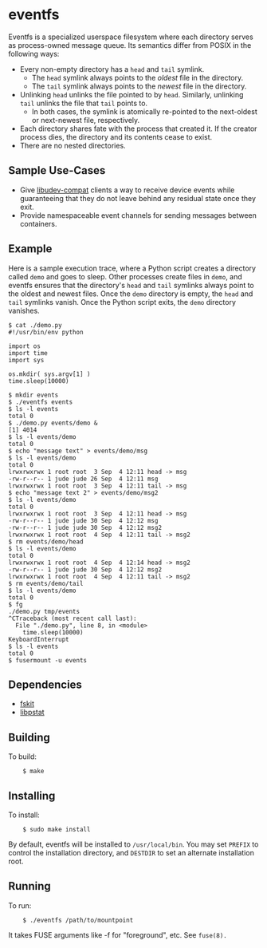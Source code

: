 eventfs
=======

Eventfs is a specialized userspace filesystem where each directory serves as process-owned message queue.  Its semantics differ from POSIX in the following ways:

* Every non-empty directory has a `head` and `tail` symlink.
  * The `head` symlink always points to the *oldest* file in the directory.
  * The `tail` symlink always points to the *newest* file in the directory.
* Unlinking `head` unlinks the file pointed to by `head`.  Similarly, unlinking `tail` unlinks the file that `tail` points to.
  * In both cases, the symlink is atomically re-pointed to the next-oldest or next-newest file, respectively.
* Each directory shares fate with the process that created it.  If the creator process dies, the directory and its contents cease to exist.
* There are no nested directories.

Sample Use-Cases
----------------
* Give [libudev-compat](https://github.com/jcnelson/vdev) clients a way to receive device events while guaranteeing that they do not leave behind any residual state once they exit.
* Provide namespaceable event channels for sending messages between containers.

Example
-------

Here is a sample execution trace, where a Python script creates a directory called `demo` and goes to sleep.  Other processes create files in `demo`, and eventfs ensures that the directory's `head` and `tail` symlinks always point to the oldest and newest files.  Once the `demo` directory is empty, the `head` and `tail` symlinks vanish.  Once the Python script exits, the `demo` directory vanishes.

```
$ cat ./demo.py
#!/usr/bin/env python

import os
import time 
import sys

os.mkdir( sys.argv[1] )
time.sleep(10000)

$ mkdir events 
$ ./eventfs events
$ ls -l events
total 0
$ ./demo.py events/demo &
[1] 4014
$ ls -l events/demo
total 0
$ echo "message text" > events/demo/msg
$ ls -l events/demo 
total 0
lrwxrwxrwx 1 root root  3 Sep  4 12:11 head -> msg
-rw-r--r-- 1 jude jude 26 Sep  4 12:11 msg
lrwxrwxrwx 1 root root  3 Sep  4 12:11 tail -> msg
$ echo "message text 2" > events/demo/msg2
$ ls -l events/demo
total 0
lrwxrwxrwx 1 root root  3 Sep  4 12:11 head -> msg
-rw-r--r-- 1 jude jude 30 Sep  4 12:12 msg
-rw-r--r-- 1 jude jude 30 Sep  4 12:12 msg2
lrwxrwxrwx 1 root root  4 Sep  4 12:11 tail -> msg2
$ rm events/demo/head
$ ls -l events/demo 
total 0
lrwxrwxrwx 1 root root  4 Sep  4 12:14 head -> msg2
-rw-r--r-- 1 jude jude 30 Sep  4 12:12 msg2
lrwxrwxrwx 1 root root  4 Sep  4 12:11 tail -> msg2
$ rm events/demo/tail
$ ls -l events/demo
total 0
$ fg
./demo.py tmp/events
^CTraceback (most recent call last):
  File "./demo.py", line 8, in <module>
    time.sleep(10000)
KeyboardInterrupt
$ ls -l events
total 0
$ fusermount -u events
```

Dependencies
------------
* [fskit](https://github.com/jcnelson/fskit)
* [libpstat](https://github.com/jcnelson/libpstat)

Building
---------

To build:

        $ make

Installing
----------

To install:

        $ sudo make install

By default, eventfs will be installed to `/usr/local/bin`.  You may set `PREFIX` to control the installation directory, and `DESTDIR` to set an alternate installation root.

Running
-------

To run:

        $ ./eventfs /path/to/mountpoint

It takes FUSE arguments like -f for "foreground", etc.  See `fuse(8).`
